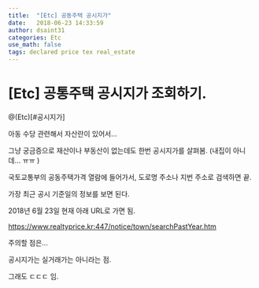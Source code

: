 ```yaml
---
title:  "[Etc] 공동주택 공시지가"
date:   2018-06-23 14:33:59
author: dsaint31
categories: Etc
use_math: false
tags: declared price tex real_estate 
---
```


# [Etc] 공통주택 공시지가 조회하기.
@(Etc)[#공시지가]

아동 수당 관련해서 자산란이 있어서...

그냥 궁금증으로 재산이나 부동산이 없는데도 한번 공시지가를 살펴봄.
(내집이 아니데... ㅠㅠ )

국토교통부의 공동주택가격 열람에 들어가서, 도로명 주소나 지번 주소로 검색하면 끝.

가장 최근 공시 기준일의 정보를 보면 된다.


2018년 6월 23일 현재 아래 URL로 가면 됨.

<https://www.realtyprice.kr:447/notice/town/searchPastYear.htm>

주의할 점은...

공시지가는 실거래가는 아니라는 점. 

그래도 ㄷㄷㄷ 임.
